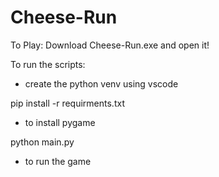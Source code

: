 # Cheese-Run
To Play:
Download Cheese-Run.exe and open it!


To run the scripts:
- create the python venv using vscode

pip install -r requirments.txt

- to install pygame

python main.py

- to run the game